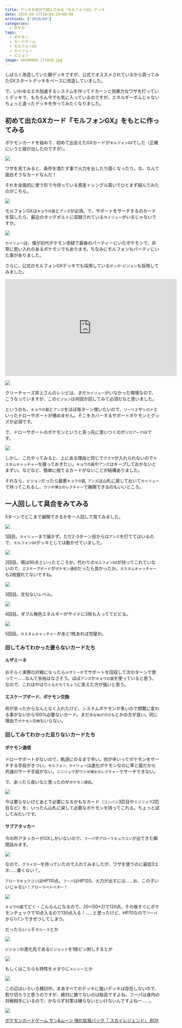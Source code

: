```yaml
---
title: デッキを自分で組んでみる『モルフォンGX』デッキ
date: 2019-04-17T10:03:13+09:00
archives: ["2019/04"]
categories:
  - ポケカ
tags:
  - ポケモン
  - カードゲーム
  - モルフォンGX
  - カイリュー
  - ピジョン
image: 20190906-171820.jpg
---
```

しばらく改造していた鋼デッキですが、公式でオススメされているから買ってみたGXスタートデッキをベースに改造していました。

で、いわゆるエネ加速するシステムを作ってドカーンと効果力なワザを打っていくデッキで、もちろん今でも気に入っているのですが、エネルギーボムじゃないちょっと違ったデッキを作ってみたくなりました。

<!--more-->

## 初めて出たGXカード『モルフォンGX』をもとに作ってみる

ポケモンカードを始めて、初めて出会えたGXカードが`モルフォンGX`でした（正確にいうと娘が出したのですが）。

<img src="https://www.pokemon-card.com/assets/images/card_images/large/SM9a/036147_P_MORUFONGX.jpg" class="tcg-card">

ワザを見てみると、条件を満たす事で火力を出したり固くなったり。な、なんて面白そうなカードなんだ！

それを全面的に使う形で今持っている資産＋シングル買いでひとまず組んでみたのがこちら。

![](https://www.pokemon-card.com/deck/deckView.php/deckID/2XpMMy-Xd4IRJ-2ypM3R.png)

モルフォンGXは`キョウの罠`と`アンズ`が必須。で、サポートをサーチするのカードを探したら、最近のタッグボルトに収録されている`カイリュー`がいるじゃないですか。

<img src="https://www.pokemon-card.com/assets/images/card_images/large/SM9/036009_P_KAIRYU.jpg" class="tcg-card">

`カイリュー`は、僕が初代ポケモン赤緑で最後のパーティーにいたポケモンで、非常に思い入れのあるポケモンでもあります。ちなみにモルフォンもパーティにいた事がありました。

さらに、公式のモルフォンGXデッキでも採用している`ポッポ`-`ピジョン`も採用してみました。

<iframe width="560" height="315" src="https://www.youtube.com/embed/_DwEE700oCk" frameborder="0" allow="accelerometer; autoplay; encrypted-media; gyroscope; picture-in-picture" allowfullscreen></iframe>

![](/images/2019-04-17_12-36-46.png)

クリーチャーズ井上さんのレシピは、まだ`カイリュー`がいなかった環境なので、こうなっていますが、この`ピジョン`は何回か回してみて必須だなと思いました。

というのも、`キョウの罠`と`アンズ`をほぼ毎ターン使いたいので、`リーリエ`や`シロナ`といったドローサポートが積めません。そこをカバーするサポートポケモンとグッズが必須です。

で、ドローサポートのポケモンというと真っ先に思いつくのが`ゾロアークGX`です。

<img src="https://www.pokemon-card.com/assets/images/card_images/large/SM3p/034050_P_ZOROAKUGX.jpg" class="tcg-card">

しかし、これやってみると、上にある理由と同じで`グズマ`が入れられないので`カスタムキャッチャー`を握っておきたい。`キョウの罠`や`アンズ`はキープしておかないとまずい。などなど、簡単に捨てるカードがないことが結構ありました。

それなら、`ピジョン`だったら最悪`キョウの罠`, `アンズ`は山札に戻しておいて`カイリュー`で持ってこれるし、`ウツギ博士のレクチャー`で展開できるのもいいところ。

## 一人回しして具合をみてみる

5ターンでどこまで展開できるかを一人回しで見てみました。

![](/images/2019-04-17_10-31-24.png)

1回目。`カイリュー`まで届かず。ただ2-3ターン目からは`アンズ`を打ててはいるので、`モルフォンGX`デッキとしては動かせていました。

![](/images/2019-04-17_10-41-37.png)

2回目。場は90点といったところか。代わりの`モルフォンGX`が持ってこれていないので、`エスケープボード`が`ポケモン通信`だったら良かったか。`カスタムキャッチャー`も2枚握れてないですね。

![](/images/2019-04-17_10-44-52.png)

3回目。文句ないレベル。

![](/images/2019-04-17_12-39-16.png)

4回目。ダブル無色エネルギーがサイドに3枚も入っててビビる。

![](/images/2019-04-17_12-39-39.png)

5回目。`カスタムキャッチャー`があと1枚あれば完璧か。

### 回してみてわかった要らないカードたち

#### ルザミーネ

おそらく実際の対戦になったら`ルザミーネ`でサポートを回収して次のターンで使ってー……なんて余裕はなさそう。ほぼ`アンズ`か`キョウの罠`を使っていると思う。なので、これはやはり`ともだちてちょう`に変えた方が強いと思う。

#### エスケープボード、ポケモン交換

枠が余ったからなんとなく入れたけど、システムポケモンが多いので頻繁に変わる事がないから100%必要ないカード。まだ`あなぬけのひも`とかの方が良い。同じ理由で`ポケモン交換`もいらない。

### 回してみてわかった足りないカードたち

#### ポケモン通信

ドローサポートがないので、軌道にのるまで辛い。何が辛いってポケモンをサーチする手段がきつい。`モルフォン`, `カイリュー`は進化ポケモンなのに草と龍だから共通のサーチ手段がない。`ミニリュウ`が`ウツギ博士のレクチャー`でサーチできない。

で、あったら良いなと思ったのが`ポケモン通信`。

<img src="https://www.pokemon-card.com/assets/images/card_images/large/SM9/036026_T_POKEMONTSUUSHIN.jpg" class="tcg-card">

今は要らないけどあとで必要になるかもなカード（`コンパン`3匹目や`ミニリュウ`2匹目など）を、いったん山札に戻して必要なポケモンを持ってこれる。ちょっと試してみたいです。

#### サブアタッカー

今の所アタッカーがGXしかいないので、`フーパ`や`アローラキュウコン`が出てきた瞬間詰みます。

<img src="https://www.pokemon-card.com/assets/images/card_images/large/SM8b/035534_P_FUPA.jpg" class="tcg-card">

なので、`グライガー`を持っていたので入れてみましたが、ワザを使うのに最低3エネ……重くない？。

`アローラキュウコン`はHP110点。`フーパ`はHP120。火力が出すには……お、この子いいじゃない！`アローラベトベター`！

<img src="https://www.pokemon-card.com/assets/images/card_images/large/SM8a/035417_P_ARORABETOBETA.jpg" class="tcg-card">

`キョウの罠`でどく・こんらんになるので、20+(50*2)で120点。その後すぐにポケモンチェックで10点入るので130点入る！……と思ったけど、HP70なので`フーパ`から1パンできぜつしてしまう。

だったらいっそ`ガルーラ`とか

<img src="https://www.pokemon-card.com/assets/images/card_images/large/SM9/036018_P_GARURA.jpg" class="tcg-card">

`ピジョン`の進化先である`ピジョット`を1枚ピン刺しするとか

<img src="https://www.pokemon-card.com/assets/images/card_images/large/SM9/036014_P_PIJOTTO.jpg" class="tcg-card">

もしくはこちらも特性をメタりに`メレシー`とか

<img src="https://www.pokemon-card.com/assets/images/card_images/large/SM7b/035269_P_MERESHI.jpg" class="tcg-card">

この辺はいろいろ検討中。まあすべてのデッキに強いデッキは存在しないので、割り切ろうと思うのですが、絶対に勝てないのは駄目ですよね。フーパは身内の対戦相手にいるので、かならず対策は練らないといけないんですよねー……。

<div class="amazfy">
<a href="https://www.amazon.co.jp/dp/B07KYLSD63?tag=t4traw-22">
<img src="https://ws-fe.amazon-adsystem.com/widgets/q?_encoding=UTF8&ASIN=B07KYLSD63&Format=_SL250_&ID=AsinImage&MarketPlace=JP&ServiceVersion=20070822&WS=1&tag=t4traw-22&language=ja_JP">
<p>ポケモンカードゲーム サン&ムーン 強化拡張パック「 スカイレジェンド」 BOX</p>
</a>
</div>